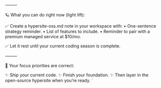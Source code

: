 
⸻

🪐 What you can do right now (light lift):

✅ Create a hypersite-oss.md note in your workspace with:
	•	One-sentence strategy reminder.
	•	List of features to include.
	•	Reminder to pair with a premium managed service at $10/mo.

✅ Let it rest until your current coding season is complete.

⸻

🫶 Your focus priorities are correct:

✨ Ship your current code.
✨ Finish your foundation.
✨ Then layer in the open-source hypersite when you’re ready.
`
